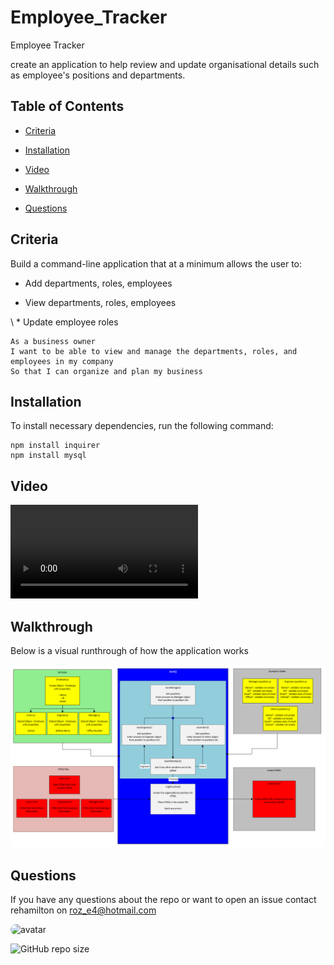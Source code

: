 # Employee_Tracker
Employee Tracker

create an application to help review and update organisational details such as employee's positions and departments.

## Table of Contents

* [Criteria](#criteria)

* [Installation](#installation)

* [Video](#video)

* [Walkthrough](#walkthrough)

* [Questions](#questions)

## Criteria

Build a command-line application that at a minimum allows the user to:

  * Add departments, roles, employees

  * View departments, roles, employees

 \ * Update employee roles


```
As a business owner
I want to be able to view and manage the departments, roles, and employees in my company
So that I can organize and plan my business
```

## Installation

To install necessary dependencies, run the following command:

```
npm install inquirer
npm install mysql
```

## Video

![./Assets/video.mp4](https://github.com/rehamilton/Employee_Summary/blob/master/Assets/video.mp4)


## Walkthrough

Below is a visual runthrough of how the application works

![./Assets/Workflow.png](https://github.com/rehamilton/Employee_Summary/blob/master/Assets/Workflow.PNG)


## Questions

If you have any questions about the repo or want to open an issue contact rehamilton on roz_e4@hotmail.com


<img src="https://avatars1.githubusercontent.com/u/59821631?v=4" alt="avatar" style="border-radius: 16px" width="30" />



![GitHub repo size](https://img.shields.io/github/repo-size/rehamilton/README_Generator)

